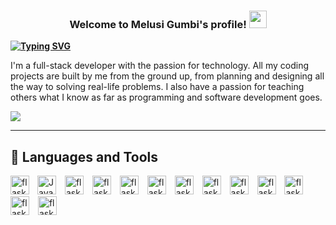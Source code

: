 <h3 align="center">
  Welcome to Melusi Gumbi's profile!
  <img src="https://media.giphy.com/media/hvRJCLFzcasrR4ia7z/giphy.gif" width="28">
</h3>

**[![Typing SVG](https://readme-typing-svg.demolab.com?font=Tahoma+Code&pause=1000&color=F7E21D&width=435&lines=Full-Stack+Developer;App+Developer;Tech+Enthusiast;Creative+Coder;Always+Learning)](https://git.io/typing-svg)**

I'm a full-stack developer with the passion for technology. All my coding projects are built by me from the ground up, from planning and designing all the way to solving real-life problems. I also have a passion for teaching others what I know as far as programming and software development goes.

<a href='mailto:melusi@melusigumbi.com'><img src='https://custom-icon-badges.demolab.com/badge/-melusi@melusigumbi.com-yellow?style=for-the-badge&logo=mention&logoColor=white'/></a>

---
## 🧰 Languages and Tools
<p>
<a href="#"><img  alt="Java" width="30px" style="padding-right:10px;" src="https://cdn.jsdelivr.net/gh/devicons/devicon/icons/python/python-plain.svg"/></a>
<a href="#"><img align="left" alt="flask" width="30px" style="padding-right:10px;" src="https://cdn.jsdelivr.net/gh/devicons/devicon/icons/flask/flask-original.svg"/></a>
<a href="#"><img  alt="flask" width="30px" style="padding-right:10px;" src="https://cdn.jsdelivr.net/gh/devicons/devicon/icons/flutter/flutter-plain.svg"/></a>
<a href="#"><img  alt="flask" width="30px" style="padding-right:10px;" src="https://cdn.jsdelivr.net/gh/devicons/devicon/icons/html5/html5-plain.svg"/></a>
<a href="#"><img  alt="flask" width="30px" style="padding-right:10px;" src="https://cdn.jsdelivr.net/gh/devicons/devicon/icons/css3/css3-plain.svg"/></a>
<a href="#"><img  alt="flask" width="30px" style="padding-right:10px;" src="https://cdn.jsdelivr.net/gh/devicons/devicon/icons/react/react-original.svg"/></a>
<a href="#"><img  alt="flask" width="30px" style="padding-right:10px;" src="https://cdn.jsdelivr.net/gh/devicons/devicon/icons/javascript/javascript-plain.svg"/></a>
<a href="#"><img  alt="flask" width="30px" style="padding-right:10px;" src="https://cdn.jsdelivr.net/gh/devicons/devicon/icons/git/git-original.svg"/></a>
<a href="#"><img  alt="flask" width="30px" style="padding-right:10px;" src="https://cdn.jsdelivr.net/gh/devicons/devicon/icons/linux/linux-original.svg"/></a>
<a href="#"><img  alt="flask" width="30px" style="padding-right:10px;" src="https://cdn.jsdelivr.net/gh/devicons/devicon/icons/selenium/selenium-original.svg"/></a>
<a href="#"><img  alt="flask" width="30px" style="padding-right:10px;" src="https://cdn.jsdelivr.net/gh/devicons/devicon/icons/github/github-original.svg"/></a>
<a href="#"><img  alt="flask" width="30px" style="padding-right:10px;" src="https://cdn.jsdelivr.net/gh/devicons/devicon/icons/illustrator/illustrator-plain.svg"/></a>
<a href="#"><img  alt="flask" width="30px" style="padding-right:10px;" src="https://cdn.jsdelivr.net/gh/devicons/devicon/icons/windows8/windows8-original.svg"/></a>
</p>
<br />

#
<!---
lazarus-gumbi/lazarus-gumbi is a ✨ special ✨ repository because its `README.md` (this file) appears on your GitHub profile.
You can click the Preview link to take a look at your changes.
--->
